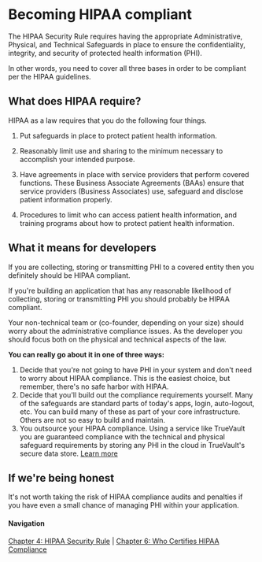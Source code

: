 # Becoming HIPAA compliant

The HIPAA Security Rule requires having the appropriate Administrative, Physical, and Technical Safeguards in place to ensure the confidentiality, integrity, and security of protected health information (PHI).

In other words, you need to cover all three bases in order to be  compliant per the HIPAA guidelines. 

## What does HIPAA require?

HIPAA as a law requires that you do the following four things.

1) Put safeguards in place to protect patient health information.

2) Reasonably limit use and sharing to the minimum necessary to accomplish your intended purpose.

3) Have agreements in place with service providers that perform covered functions. These Business Associate Agreements (BAAs) ensure that service providers (Business Associates) use, safeguard and disclose patient information properly.

4) Procedures to limit who can access patient health information, and training programs about how to protect patient health information.

## What it means for developers

If you are collecting, storing or transmitting PHI to a covered entity then you definitely should be HIPAA compliant.

If you're building an application that has any reasonable likelihood of collecting, storing or transmitting PHI you should probably be HIPAA compliant.  

Your non-technical team or (co-founder, depending on your size) should worry about the administrative compliance issues. As the developer you should focus both on the physical and technical aspects of the law.

**You can really go about it in one of three ways:**

1. Decide that you're not going to have PHI in your system and don't need to worry about HIPAA compliance. This is the easiest choice, but remember, there's no safe harbor with HIPAA. 
2. Decide that you'll build out the compliance requirements yourself. Many of the safeguards are standard parts of today's apps, login, auto-logout, etc. You can build many of these as part of your core infrastructure. Others are not so easy to build and maintain.
3. You outsource your HIPAA compliance. Using a service like TrueVault you are guaranteed compliance with the technical and physical safeguard requirements by storing any PHI in the cloud in TrueVault's secure data store. [Learn more](https://truevault.com)

## If we're being honest

It's not worth taking the risk of HIPAA compliance audits and penalties if you have even a small chance of managing PHI within your application. 

#### Navigation

[Chapter 4: HIPAA Security Rule](https://github.com/truevault/hipaa-compliance-developers-guide/blob/master/04%20HIPAA%20Security%20Rule.md) | [Chapter 6: Who Certifies HIPAA Compliance](https://github.com/truevault/hipaa-compliance-developers-guide/blob/master/06%20Who%20Certifies%20HIPAA%20Compliance%3F.md)